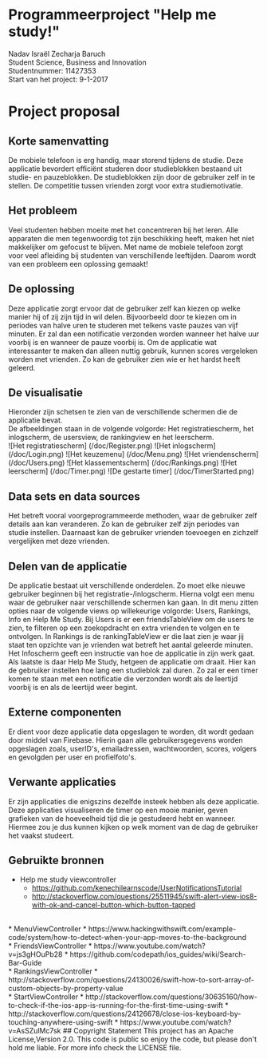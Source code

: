 # Programmeerproject "Help me study!"
Nadav Israël Zecharja Baruch<br>
Student Science, Business and Innovation<br>
Studentnummer: 11427353<br>
Start van het project: 9-1-2017<br>
# Project proposal
## Korte samenvatting
De mobiele telefoon is erg handig, maar storend tijdens de studie. Deze applicatie bevordert efficiënt studeren door studieblokken bestaand uit studie- en pauzeblokken. De studieblokken zijn door de gebruiker zelf in te stellen. De competitie tussen vrienden zorgt voor extra studiemotivatie. 
## Het probleem
Veel studenten hebben moeite met het concentreren bij het leren. Alle apparaten die men tegenwoordig tot zijn beschikking heeft, maken het niet makkelijker om gefocust te blijven. Met name de mobiele telefoon zorgt voor veel afleiding bij studenten van verschillende leeftijden. Daarom wordt van een probleem een oplossing gemaakt!
## De oplossing
Deze applicatie zorgt ervoor dat de gebruiker zelf kan kiezen op welke manier hij of zij zijn tijd in wil delen. Bijvoorbeeld door te kiezen om in periodes van halve uren te studeren met telkens vaste pauzes van vijf minuten. Er zal dan een notificatie verzonden worden wanneer het halve uur voorbij is en wanneer de pauze voorbij is. Om de applicatie wat interessanter te maken dan alleen nuttig gebruik, kunnen scores vergeleken worden met vrienden. Zo kan de gebruiker zien wie er het hardst heeft geleerd.
## De visualisatie
Hieronder zijn schetsen te zien van de verschillende schermen die de applicatie bevat.<br>
De afbeeldingen staan in de volgende volgorde: Het registratiescherm, het inlogscherm, de usersview, de rankingview en het leerscherm.<br>
![Het registratiescherm]
(/doc/Register.png)
![Het inlogscherm]
(/doc/Login.png)
![Het keuzemenu]
(/doc/Menu.png)
![Het vriendenscherm]
(/doc/Users.png)
![Het klassementscherm]
(/doc/Rankings.png)
![Het leerscherm]
(/doc/Timer.png)
![De gestarte timer]
(/doc/TimerStarted.png)
## Data sets en data sources
Het betreft vooral voorgeprogrammeerde methoden, waar de gebruiker zelf details aan kan veranderen. Zo kan de gebruiker zelf zijn periodes van studie instellen. Daarnaast kan de gebruiker vrienden toevoegen en zichzelf vergelijken met deze vrienden.
## Delen van de applicatie
De applicatie bestaat uit verschillende onderdelen. Zo moet elke nieuwe gebruiker beginnen bij het registratie-/inlogscherm. Hierna volgt een menu waar de gebruiker naar verschillende schermen kan gaan. In dit menu zitten opties naar de volgende views op willekeurige volgorde: Users, Rankings, Info en Help Me Study. Bij Users is er een friendsTableView om de users te zien, te filteren op een zoekopdracht en extra vrienden te volgen en te ontvolgen. In Rankings is de rankingTableView er die laat zien je waar jij staat ten opzichte van je vrienden wat betreft het aantal geleerde minuten. Het Infoscherm geeft een instructie van hoe de applicatie in zijn werk gaat. Als laatste is daar Help Me Study, hetgeen de applicatie om draait. Hier kan de gebruiker instellen hoe lang een studieblok zal duren. Zo zal er een timer komen te staan met een notificatie die verzonden wordt als de leertijd voorbij is en als de leertijd weer begint.
## Externe componenten
Er dient voor deze applicatie data opgeslagen te worden, dit wordt gedaan door middel van Firebase. Hierin gaan alle gebruikersgegevens worden opgeslagen zoals, userID's, emailadressen, wachtwoorden, scores, volgers en gevolgden per user en profielfoto's.
## Verwante applicaties
Er zijn applicaties die enigszins dezelfde insteek hebben als deze applicatie. Deze applicaties visualiseren de timer op een mooie manier, geven grafieken van de hoeveelheid tijd die je gestudeerd hebt en wanneer. Hiermee zou je dus kunnen kijken op welk moment van de dag de gebruiker het vaakst studeert. 
## Gebruikte bronnen
* Help me study viewcontroller
  * https://github.com/kenechilearnscode/UserNotificationsTutorial
  * http://stackoverflow.com/questions/25511945/swift-alert-view-ios8-with-ok-and-cancel-button-which-button-tapped
<br>
* MenuViewController
  * https://www.hackingwithswift.com/example-code/system/how-to-detect-when-your-app-moves-to-the-background
<br>
* FriendsViewController
  * https://www.youtube.com/watch?v=js3gHOuPb28
  * https://github.com/codepath/ios_guides/wiki/Search-Bar-Guide
<br>
* RankingsViewController
  * http://stackoverflow.com/questions/24130026/swift-how-to-sort-array-of-custom-objects-by-property-value
<br>
* StartViewController
  * http://stackoverflow.com/questions/30635160/how-to-check-if-the-ios-app-is-running-for-the-first-time-using-swift
  * http://stackoverflow.com/questions/24126678/close-ios-keyboard-by-touching-anywhere-using-swift
  * https://www.youtube.com/watch?v=AsSZulMc7sk
## Copyright Statement
This project has an Apache License,Version 2.0. This code is public so enjoy the code, but please don't hold me liable. For more info check the LICENSE file.
